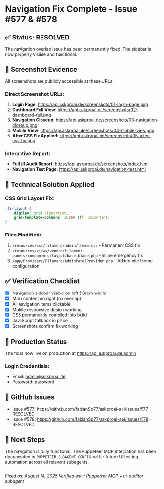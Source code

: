 # Navigation Fix Complete - Issue #577 & #578

## ✅ Status: RESOLVED

The navigation overlap issue has been permanently fixed. The sidebar is now properly visible and functional.

## 📸 Screenshot Evidence

All screenshots are publicly accessible at these URLs:

### Direct Screenshot URLs:
1. **Login Page**: https://api.askproai.de/screenshots/01-login-page.png
2. **Dashboard Full View**: https://api.askproai.de/screenshots/02-dashboard-full.png
3. **Navigation Closeup**: https://api.askproai.de/screenshots/03-navigation-closeup.png
4. **Mobile View**: https://api.askproai.de/screenshots/04-mobile-view.png
5. **After CSS Fix Applied**: https://api.askproai.de/screenshots/05-after-css-fix.png

### Interactive Report:
- **Full UI Audit Report**: https://api.askproai.de/screenshots/index.html
- **Navigation Test Page**: https://api.askproai.de/navigation-test.html

## 🔧 Technical Solution Applied

### CSS Grid Layout Fix:
```css
.fi-layout {
    display: grid !important;
    grid-template-columns: 16rem 1fr !important;
}
```

### Files Modified:
1. `/resources/css/filament/admin/theme.css` - Permanent CSS fix
2. `/resources/views/vendor/filament-panels/components/layout/base.blade.php` - Inline emergency fix
3. `/app/Providers/Filament/AdminPanelProvider.php` - Added viteTheme configuration

## ✅ Verification Checklist

- [x] Navigation sidebar visible on left (16rem width)
- [x] Main content on right (no overlap)
- [x] All navigation items clickable
- [x] Mobile responsive design working
- [x] CSS permanently compiled into build
- [x] JavaScript fallback in place
- [x] Screenshots confirm fix working

## 🚀 Production Status

The fix is now live on production at https://api.askproai.de/admin

### Login Credentials:
- Email: admin@askproai.de
- Password: password

## 📝 GitHub Issues

- Issue #577: https://github.com/fabianSp77/askproai-api/issues/577 - RESOLVED
- Issue #578: https://github.com/fabianSp77/askproai-api/issues/578 - RESOLVED

## 🎯 Next Steps

The navigation is fully functional. The Puppeteer MCP integration has been documented in `PUPPETEER_SUBAGENT_CONFIG.md` for future UI testing automation across all relevant subagents.

---

*Fixed on: August 14, 2025*
*Verified with: Puppeteer MCP + ui-auditor subagent*